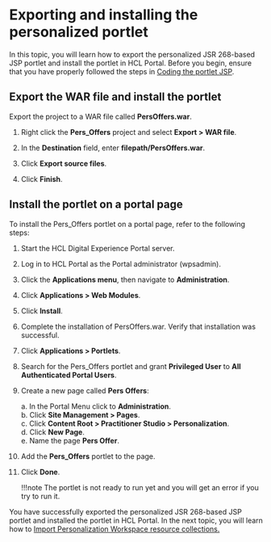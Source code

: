 # Exporting and installing the personalized portlet

In this topic, you will learn how to export the personalized JSR 268-based JSP portlet and install the portlet in HCL Portal. Before you begin, ensure that you have properly followed the steps in [Coding the portlet JSP](pzn_demo_finish_coding_portlet_jsp.md).

## Export the WAR file and install the portlet

Export the project to a WAR file called **PersOffers.war**.  

1. Right click the **Pers_Offers** project and select **Export > WAR file**.  

2. In the **Destination** field, enter **filepath/PersOffers.war**.  

3. Click **Export source files**.  

4. Click **Finish**.  

## Install the portlet on a portal page  

To install the Pers_Offers portlet on a portal page, refer to the following steps:  

1. Start the HCL Digital Experience Portal server.  

2. Log in to HCL Portal as the Portal administrator (wpsadmin).  

3. Click the **Applications menu**, then navigate to **Administration**.

4. Click **Applications > Web Modules**.

5. Click **Install**.  

6. Complete the installation of PersOffers.war. Verify that installation was successful.  

7. Click **Applications > Portlets**.  

8. Search for the Pers_Offers portlet and grant **Privileged User** to **All Authenticated Portal Users**.  

9. Create a new page called **Pers Offers**:  

    a. In the Portal Menu click to **Administration**.  
    b. Click **Site Management > Pages**.  
    c. Click **Content Root > Practitioner Studio > Personalization**.  
    d. Click **New Page**.  
    e. Name the page **Pers Offer**.  

10. Add the **Pers_Offers** portlet to the page.  

11. Click **Done**.  

    !!!note
        The portlet is not ready to run yet and you will get an error if you try to run it.

You have successfully exported the personalized JSR 268-based JSP portlet and installed the portlet in HCL Portal. In the next topic, you will learn how to [Import Personalization Workspace resource collections.](./pzn_demo_import_resource_collections.md)
